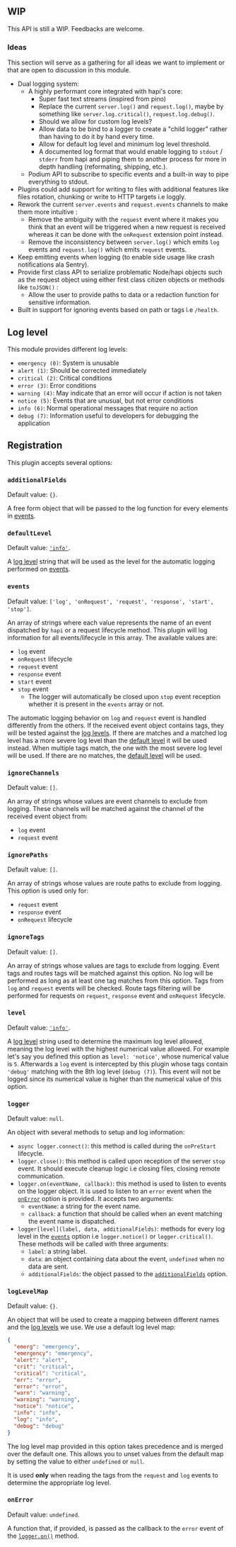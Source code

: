 ## WIP

This API is still a WIP. Feedbacks are welcome.

### Ideas

This section will serve as a gathering for all ideas we want to implement or that are open to discussion in this module.

- Dual logging system:
  - A highly performant core integrated with hapi's core:
    - Super fast text streams (inspired from pino)
    - Replace the current `server.log()` and `request.log()`, maybe by something like `server.log.critical()`, `request.log.debug()`.
    - Should we allow for custom log levels?
    - Allow data to be bind to a logger to create a "child logger" rather than having to do it by hand every time.
    - Allow for default log level and minimum log level threshold.
    - A documented log format that would enable logging to `stdout` / `stderr` from hapi and piping them to another process for more in depth handling (reformating, shipping, etc.).
  - Podium API to subscribe to specific events and a built-in way to pipe everything to stdout.
- Plugins could add support for writing to files with additional features like files rotation, chunking or write to HTTP targets i.e loggly.
- Rework the current `server.events` and `request.events` channels to make them more intuitive :
  - Remove the ambiguity with the `request` event where it makes you think that an event will be triggered when a new request is received whereas it can be done with the `onRequest` extension point instead.
  - Remove the inconsistency between `server.log()` which emits `log` events and `request.log()` which emits `request` events.
- Keep emitting events when logging (to enable side usage like crash notifications ala Sentry).
- Provide first class API to serialize problematic Node/hapi objects such as the request object using either first class citizen objects or methods like `toJSON()` :
  - Allow the user to provide paths to data or a redaction function for sensitive information.
- Built in support for ignoring events based on path or tags i.e `/health`.

## <a name="log-level" /> Log level

This module provides different log levels:

- `emergency (0)`: System is unusable
- `alert (1)`: Should be corrected immediately
- `critical (2)`: Critical conditions
- `error (3)`: Error conditions
- `warning (4)`: May indicate that an error will occur if action is not taken
- `notice (5)`: Events that are unusual, but not error conditions
- `info (6)`: Normal operational messages that require no action
- `debug (7)`: Information useful to developers for debugging the application

## <a name="registration" /> Registration

This plugin accepts several options:

### <a name="register.additionalFields" /> `additionalFields`

Default value: `{}`.

A free form object that will be passed to the log function for every elements in [events](#register.events).

### <a name="register.defaultLevel" /> `defaultLevel`

Default value: [`'info'`](#log-level).

A [log level](#log-level) string that will be used as the level for the automatic logging performed on [events](#register.events).

### <a name="register.events" /> `events`

Default value: `['log', 'onRequest', 'request', 'response', 'start', 'stop']`.

An array of strings where each value represents the name of an event dispatched by `hapi` or a request lifecycle method. This plugin will log information for all events/lifecycle in this array. The available values are:

- `log` event
- `onRequest` lifecycle
- `request` event
- `response` event
- `start` event
- `stop` event
  - The logger will automatically be closed upon `stop` event reception whether it is present in the `events` array or not.

The automatic logging behavior on `log` and `request` event is handled differently from the others. If the received event object contains tags, they will be tested against the [log levels](#log-levels). If there are matches and a matched log level has a more severe log level than the [default level](#register.defaultLevel) it will be used instead. When multiple tags match, the one with the most severe log level will be used. If there are no matches, the [default level](#register.defaultLevel) will be used.

### <a name="register.ignoreChannels" /> `ignoreChannels`

Default value: `[]`.

An array of strings whose values are event channels to exclude from logging. These channels will be matched against the channel of the received event object from:

- `log` event
- `request` event

### <a name="register.ignorePaths" /> `ignorePaths`

Default value: `[]`.

An array of strings whose values are route paths to exclude from logging. This option is used only for:

- `request` event
- `response` event
- `onRequest` lifecycle

### <a name="register.ignoreTags" /> `ignoreTags`

Default value: `[]`.

An array of strings whose values are tags to exclude from logging. Event tags and routes tags will be matched against this option. No log will be performed as long as at least one tag matches from this option. Tags from `log` and `request` events will be checked. Route tags filtering will be performed for requests on `request`, `response` event and `onRequest` lifecycle.

### <a name="register.level" /> `level`

Default value: [`'info'`](#log-level).

A [log level](#log-level) string used to determine the maximum log level allowed, meaning the log level with the highest numerical value allowed. For example let's say you defined this option as `level: 'notice'`, whose numerical value is `5`. Afterwards a `log` event is intercepted by this plugin whose tags contain `'debug'` matching with the 8th log level (`debug (7)`). This event will not be logged since its numerical value is higher than the numerical value of this option.

### <a name="register.logger" /> `logger`

Default value: `null`.

An object with several methods to setup and log information:

- `async logger.connect()`: this method is called during the `onPreStart` lifecycle.
- `logger.close()`: this method is called upon reception of the server `stop` event. It should execute cleanup logic i.e closing files, closing remote communication.
- `logger.on(eventName, callback)`: this method is used to listen to events on the logger object. It is used to listen to an `error` event when the [`onError`](#register.onError) option is provided. It accepts two arguments:
  - `eventName`: a string for the event name.
  - `callback`: a function that should be called when an event matching the event name is dispatched.
- `logger[level](label, data, additionalFields)`: methods for every log level in the [`events`](#register.events) option i.e `logger.notice()` or `logger.critical()`. These methods will be called with three arguments:
  - `label`: a string label.
  - `data`: an object containing data about the event, `undefined` when no data are sent.
  - `additionalFields`: the object passed to the [`additionalFields`](#register.additionalFields) option.

### <a name="register.logLevelMap" /> `logLevelMap`

Default value: `{}`.

An object that will be used to create a mapping between different names and the [log levels](#log-level) we use. We use a default log level map:

```json
{
  "emerg": "emergency",
  "emergency": "emergency",
  "alert": "alert",
  "crit": "critical",
  "critical": "critical",
  "err": "error",
  "error": "error",
  "warn": "warning",
  "warning": "warning",
  "notice": "notice",
  "info": "info",
  "log": "info",
  "debug": "debug"
}
```

The log level map provided in this option takes precedence and is merged over the default one. This allows you to unset values from the default map by setting the value to either `undefined` or `null`.

It is used **only** when reading the tags from the `request` and `log` events to determine the appropriate log level.

### <a name="register.onError" /> `onError`

Default value: `undefined`.

A function that, if provided, is passed as the callback to the `error` event of the [`logger.on()`](#register.logger) method.
